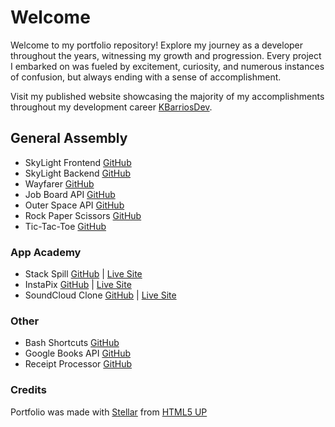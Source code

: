 # Welcome

Welcome to my portfolio repository! Explore my journey as a developer throughout the years, witnessing my growth and progression. Every project I embarked on was fueled by excitement, curiosity, and numerous instances of confusion, but always ending with a sense of accomplishment.

Visit my published website showcasing the majority of my accomplishments throughout my development career [KBarriosDev](https://kbarrios.dev/).

## General Assembly
- SkyLight Frontend [GitHub](https://github.com/dayjyun/skylight-frontend)
- SkyLight Backend [GitHub](https://github.com/dayjyun/skylight-backend)
- Wayfarer [GitHub](https://github.com/EdgarJoell/wayfarer-project)
- Job Board API [GitHub](https://github.com/dayjyun/job-board-api)
- Outer Space API [GitHub](https://github.com/dayjyun/outer-space-api)
- Rock Paper Scissors [GitHub](https://github.com/dayjyun/rps-project-java)
- Tic-Tac-Toe [GitHub](https://github.com/dayjyun/tic-tac-toe)

### App Academy
- Stack Spill [GitHub](https://github.com/dayjyun/stack-spill-project) | [Live Site](https://stack-spill.herokuapp.com/)
- InstaPix [GitHub](https://github.com/dayjyun/instapix-project) | [Live Site](https://instapix.onrender.com/)
- SoundCloud Clone [GitHub](https://github.com/dayjyun/SoundCloud-Project) | [Live Site](https://soundcloud-project.onrender.com/)

### Other
- Bash Shortcuts [GitHub](https://github.com/dayjyun/bash-shortcuts)
- Google Books API [GitHub](https://github.com/dayjyun/google-books-api)
- Receipt Processor [GitHub](https://github.com/dayjyun/receipt-processor-challenge)

### Credits
Portfolio was made with [Stellar](https://html5up.net/stellar) from [HTML5 UP](https://html5up.net/)
